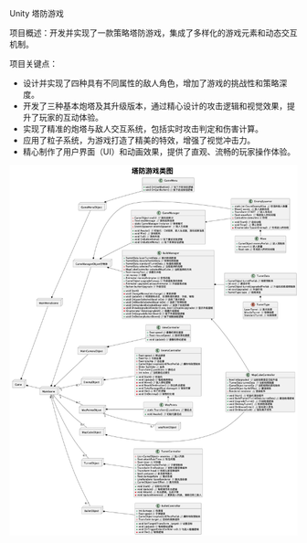 Unity 塔防游戏 

项目概述：开发并实现了一款策略塔防游戏，集成了多样化的游戏元素和动态交互机制。

项目关键点：

- 设计并实现了四种具有不同属性的敌人角色，增加了游戏的挑战性和策略深度。
- 开发了三种基本炮塔及其升级版本，通过精心设计的攻击逻辑和视觉效果，提升了玩家的互动体验。 
- 实现了精准的炮塔与敌人交互系统，包括实时攻击判定和伤害计算。 
- 应用了粒子系统，为游戏打造了精美的特效，增强了视觉冲击力。
- 精心制作了用户界面（UI）和动画效果，提供了直观、流畅的玩家操作体验。



![ClassGraph](ClassGraph.png)
